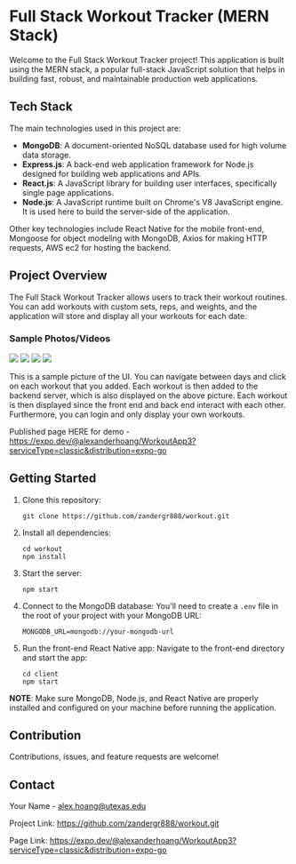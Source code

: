 # Full Stack Workout Tracker (MERN Stack)

Welcome to the Full Stack Workout Tracker project! This application is built using the MERN stack, a popular full-stack JavaScript solution that helps in building fast, robust, and maintainable production web applications.

## Tech Stack

The main technologies used in this project are:

- **MongoDB**: A document-oriented NoSQL database used for high volume data storage.
- **Express.js**: A back-end web application framework for Node.js designed for building web applications and APIs.
- **React.js**: A JavaScript library for building user interfaces, specifically single page applications.
- **Node.js**: A JavaScript runtime built on Chrome's V8 JavaScript engine. It is used here to build the server-side of the application.

Other key technologies include React Native for the mobile front-end, Mongoose for object modeling with MongoDB, Axios for making HTTP requests, AWS ec2 for hosting the backend.

## Project Overview

The Full Stack Workout Tracker allows users to track their workout routines. You can add workouts with custom sets, reps, and weights, and the application will store and display all your workouts for each date.

### Sample Photos/Videos

![](https://github.com/zandergr888/workout/blob/main/demo2.png)
![](https://github.com/zandergr888/workout/blob/main/demo3.png)
![](https://github.com/zandergr888/workout/blob/main/demo4.png)
![](https://github.com/zandergr888/workout/blob/main/demo1.png)


This is a sample picture of the UI. You can navigate between days and click on each workout that you added. Each workout is then added to the backend server, which is also displayed on the above picture. Each workout is then displayed since the front end and back end interact with each other. Furthermore, you can login and only display your own workouts. 

Published page HERE for demo - https://expo.dev/@alexanderhoang/WorkoutApp3?serviceType=classic&distribution=expo-go



## Getting Started

1. Clone this repository:
    ```
    git clone https://github.com/zandergr888/workout.git
    ```

2. Install all dependencies:
    ```
    cd workout
    npm install
    ```

3. Start the server:
    ```
    npm start
    ```

4. Connect to the MongoDB database:
    You'll need to create a `.env` file in the root of your project with your MongoDB URL:
    ```
    MONGODB_URL=mongodb://your-mongodb-url
    ```

5. Run the front-end React Native app:
    Navigate to the front-end directory and start the app:
    ```
    cd client
    npm start
    ```

**NOTE**: Make sure MongoDB, Node.js, and React Native are properly installed and configured on your machine before running the application.

## Contribution

Contributions, issues, and feature requests are welcome!

## Contact

Your Name - alex.hoang@utexas.edu

Project Link: https://github.com/zandergr888/workout.git

Page Link: https://expo.dev/@alexanderhoang/WorkoutApp3?serviceType=classic&distribution=expo-go

